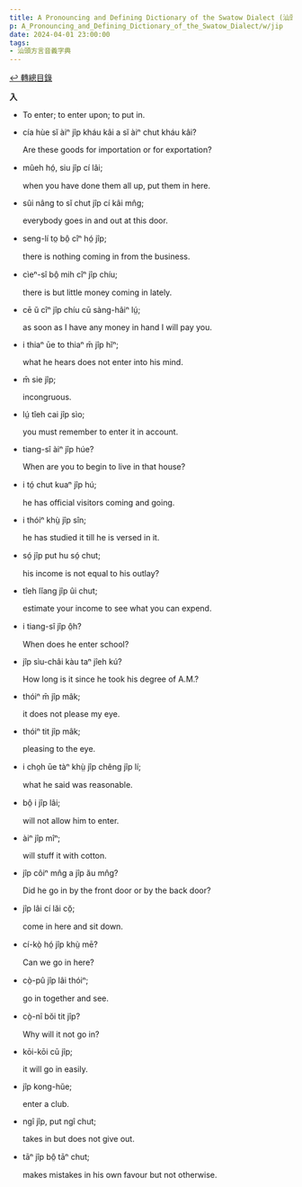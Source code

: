 ```yaml
---
title: A Pronouncing and Defining Dictionary of the Swatow Dialect (汕頭方言音義字典) / jip
p: A_Pronouncing_and_Defining_Dictionary_of_the_Swatow_Dialect/w/jip
date: 2024-04-01 23:00:00
tags: 
- 汕頭方言音義字典
---
```


[↩️ 轉總目錄](/A_Pronouncing_and_Defining_Dictionary_of_the_Swatow_Dialect)


**入**
- To enter; to enter upon; to put in.

- cía hùe sĭ àiⁿ jîp kháu kâi a sĭ àiⁿ chut kháu kâi?

  Are these goods for importation or for exportation?

- mûeh hó̤, siu jîp cí lâi;

  when you have done them all up, put them in here. 

- sûi nâng to sĭ chut jîp cí kâi mn̂g;

  everybody goes in and out at this door.

- seng-lí to̤ bô̤ cîⁿ hó̤ jîp;

  there is nothing coming in from the business.

- cìeⁿ-sî bô̤ mih cîⁿ jîp chíu;

  there is but little money coming in lately.

- cē ŭ cîⁿ jîp chíu cū sàng-hâiⁿ lṳ́;

  as soon as I have any money in hand I will pay you.

- i thiaⁿ ūe to thiaⁿ m̄ jîp hĭⁿ;

  what he hears does not enter into his mind.

- m̄ sie jîp;

  incongruous.

- lṳ́ tîeh cai jîp sìo;

  you must remember to enter it in account.

- tiang-sî àiⁿ jîp húe?

  When are you to begin to live in that house?

- i tó̤ chut kuaⁿ jîp hú;

  he has official visitors coming and going.

- i thóiⁿ khṳ̀ jîp sîn;

  he has studied it till he is versed in it.

- só̤ jîp put hu só̤ chut;

  his income is not equal to his outlay?

- tîeh lĭang jîp ûi chut;

  estimate your income to see what you can expend.

- i tiang-sî jîp ô̤h?

  When does he enter school?

- jîp sìu-châi kàu taⁿ jîeh kú?

  How long is it since he took his degree of A.M.?

- thóiⁿ m̄ jîp mâk;

  it does not please my eye.

- thóiⁿ tit jîp mâk;

  pleasing to the eye.

- i cho̤h ūe tàⁿ khṳ̀ jîp chêng jîp lí;

  what he said was reasonable.

- bô̤ i jîp lâi;

  will not allow him to enter.

- àiⁿ jîp mîⁿ;

  will stuff it with cotton.

- jîp côiⁿ mn̂g a jîp ău mn̂g?

  Did he go in by the front door or by the back door?

- jîp lâi cí lăi cŏ̤;

  come in here and sit down.

- cí-kò̤ hó̤ jîp khṳ̀ mē?

  Can we go in here?

- cò̤-pû jîp lâi thóiⁿ;

  go in together and see.

- cò̤-nî bŏi tit jîp?

  Why will it not go in?

- kōi-kōi cū jîp;

  it will go in easily.

- jîp kong-hŭe;

  enter a club.

- ngî jîp, put ngî chut;

  takes in but does not give out.

- tāⁿ jîp bô̤ tāⁿ chut;

  makes mistakes in his own favour but not otherwise.